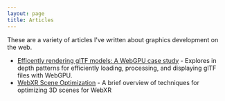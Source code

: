 ```yaml
---
layout: page
title: Articles
---
```


These are a variety of articles I've written about graphics development on the web.

 - [Efficently rendering glTF models: A WebGPU case study](https://toji.github.io/webgpu-gltf-case-study/) - Explores in depth patterns for efficiently loading, processing, and displaying glTF files with WebGPU.
 - [WebXR Scene Optimization](/webxr-scene-optimization/) - A brief overview of techniques for optimizing 3D scenes for WebXR